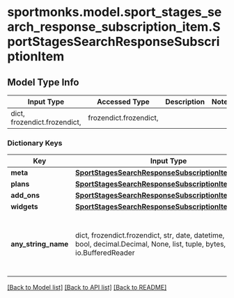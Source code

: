 # sportmonks.model.sport_stages_search_response_subscription_item.SportStagesSearchResponseSubscriptionItem

## Model Type Info
Input Type | Accessed Type | Description | Notes
------------ | ------------- | ------------- | -------------
dict, frozendict.frozendict,  | frozendict.frozendict,  |  | 

### Dictionary Keys
Key | Input Type | Accessed Type | Description | Notes
------------ | ------------- | ------------- | ------------- | -------------
**meta** | [**SportStagesSearchResponseSubscriptionItemMeta**](SportStagesSearchResponseSubscriptionItemMeta.md) | [**SportStagesSearchResponseSubscriptionItemMeta**](SportStagesSearchResponseSubscriptionItemMeta.md) |  | [optional] 
**plans** | [**SportStagesSearchResponseSubscriptionItemPlans**](SportStagesSearchResponseSubscriptionItemPlans.md) | [**SportStagesSearchResponseSubscriptionItemPlans**](SportStagesSearchResponseSubscriptionItemPlans.md) |  | [optional] 
**add_ons** | [**SportStagesSearchResponseSubscriptionItemAddOns**](SportStagesSearchResponseSubscriptionItemAddOns.md) | [**SportStagesSearchResponseSubscriptionItemAddOns**](SportStagesSearchResponseSubscriptionItemAddOns.md) |  | [optional] 
**widgets** | [**SportStagesSearchResponseSubscriptionItemWidgets**](SportStagesSearchResponseSubscriptionItemWidgets.md) | [**SportStagesSearchResponseSubscriptionItemWidgets**](SportStagesSearchResponseSubscriptionItemWidgets.md) |  | [optional] 
**any_string_name** | dict, frozendict.frozendict, str, date, datetime, int, float, bool, decimal.Decimal, None, list, tuple, bytes, io.FileIO, io.BufferedReader | frozendict.frozendict, str, BoolClass, decimal.Decimal, NoneClass, tuple, bytes, FileIO | any string name can be used but the value must be the correct type | [optional]

[[Back to Model list]](../../README.md#documentation-for-models) [[Back to API list]](../../README.md#documentation-for-api-endpoints) [[Back to README]](../../README.md)

